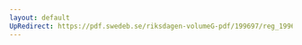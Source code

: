 ```yaml
---
layout: default
UpRedirect: https://pdf.swedeb.se/riksdagen-volumeG-pdf/199697/reg_199697/reg_199697_0078.pdf
---
```

